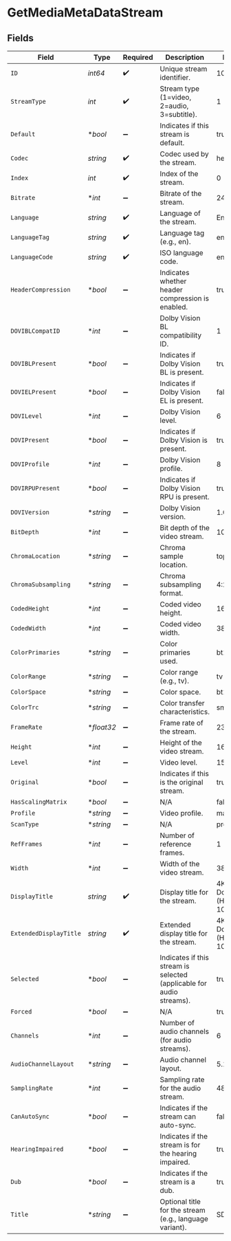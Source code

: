 # GetMediaMetaDataStream


## Fields

| Field                                                                | Type                                                                 | Required                                                             | Description                                                          | Example                                                              |
| -------------------------------------------------------------------- | -------------------------------------------------------------------- | -------------------------------------------------------------------- | -------------------------------------------------------------------- | -------------------------------------------------------------------- |
| `ID`                                                                 | *int64*                                                              | :heavy_check_mark:                                                   | Unique stream identifier.                                            | 1002625                                                              |
| `StreamType`                                                         | *int*                                                                | :heavy_check_mark:                                                   | Stream type (1=video, 2=audio, 3=subtitle).                          | 1                                                                    |
| `Default`                                                            | **bool*                                                              | :heavy_minus_sign:                                                   | Indicates if this stream is default.                                 | true                                                                 |
| `Codec`                                                              | *string*                                                             | :heavy_check_mark:                                                   | Codec used by the stream.                                            | hevc                                                                 |
| `Index`                                                              | *int*                                                                | :heavy_check_mark:                                                   | Index of the stream.                                                 | 0                                                                    |
| `Bitrate`                                                            | **int*                                                               | :heavy_minus_sign:                                                   | Bitrate of the stream.                                               | 24743                                                                |
| `Language`                                                           | *string*                                                             | :heavy_check_mark:                                                   | Language of the stream.                                              | English                                                              |
| `LanguageTag`                                                        | *string*                                                             | :heavy_check_mark:                                                   | Language tag (e.g., en).                                             | en                                                                   |
| `LanguageCode`                                                       | *string*                                                             | :heavy_check_mark:                                                   | ISO language code.                                                   | eng                                                                  |
| `HeaderCompression`                                                  | **bool*                                                              | :heavy_minus_sign:                                                   | Indicates whether header compression is enabled.                     | true                                                                 |
| `DOVIBLCompatID`                                                     | **int*                                                               | :heavy_minus_sign:                                                   | Dolby Vision BL compatibility ID.                                    | 1                                                                    |
| `DOVIBLPresent`                                                      | **bool*                                                              | :heavy_minus_sign:                                                   | Indicates if Dolby Vision BL is present.                             | true                                                                 |
| `DOVIELPresent`                                                      | **bool*                                                              | :heavy_minus_sign:                                                   | Indicates if Dolby Vision EL is present.                             | false                                                                |
| `DOVILevel`                                                          | **int*                                                               | :heavy_minus_sign:                                                   | Dolby Vision level.                                                  | 6                                                                    |
| `DOVIPresent`                                                        | **bool*                                                              | :heavy_minus_sign:                                                   | Indicates if Dolby Vision is present.                                | true                                                                 |
| `DOVIProfile`                                                        | **int*                                                               | :heavy_minus_sign:                                                   | Dolby Vision profile.                                                | 8                                                                    |
| `DOVIRPUPresent`                                                     | **bool*                                                              | :heavy_minus_sign:                                                   | Indicates if Dolby Vision RPU is present.                            | true                                                                 |
| `DOVIVersion`                                                        | **string*                                                            | :heavy_minus_sign:                                                   | Dolby Vision version.                                                | 1.0                                                                  |
| `BitDepth`                                                           | **int*                                                               | :heavy_minus_sign:                                                   | Bit depth of the video stream.                                       | 10                                                                   |
| `ChromaLocation`                                                     | **string*                                                            | :heavy_minus_sign:                                                   | Chroma sample location.                                              | topleft                                                              |
| `ChromaSubsampling`                                                  | **string*                                                            | :heavy_minus_sign:                                                   | Chroma subsampling format.                                           | 4:2:0                                                                |
| `CodedHeight`                                                        | **int*                                                               | :heavy_minus_sign:                                                   | Coded video height.                                                  | 1608                                                                 |
| `CodedWidth`                                                         | **int*                                                               | :heavy_minus_sign:                                                   | Coded video width.                                                   | 3840                                                                 |
| `ColorPrimaries`                                                     | **string*                                                            | :heavy_minus_sign:                                                   | Color primaries used.                                                | bt2020                                                               |
| `ColorRange`                                                         | **string*                                                            | :heavy_minus_sign:                                                   | Color range (e.g., tv).                                              | tv                                                                   |
| `ColorSpace`                                                         | **string*                                                            | :heavy_minus_sign:                                                   | Color space.                                                         | bt2020nc                                                             |
| `ColorTrc`                                                           | **string*                                                            | :heavy_minus_sign:                                                   | Color transfer characteristics.                                      | smpte2084                                                            |
| `FrameRate`                                                          | **float32*                                                           | :heavy_minus_sign:                                                   | Frame rate of the stream.                                            | 23.976                                                               |
| `Height`                                                             | **int*                                                               | :heavy_minus_sign:                                                   | Height of the video stream.                                          | 1602                                                                 |
| `Level`                                                              | **int*                                                               | :heavy_minus_sign:                                                   | Video level.                                                         | 150                                                                  |
| `Original`                                                           | **bool*                                                              | :heavy_minus_sign:                                                   | Indicates if this is the original stream.                            | true                                                                 |
| `HasScalingMatrix`                                                   | **bool*                                                              | :heavy_minus_sign:                                                   | N/A                                                                  | false                                                                |
| `Profile`                                                            | **string*                                                            | :heavy_minus_sign:                                                   | Video profile.                                                       | main 10                                                              |
| `ScanType`                                                           | **string*                                                            | :heavy_minus_sign:                                                   | N/A                                                                  | progressive                                                          |
| `RefFrames`                                                          | **int*                                                               | :heavy_minus_sign:                                                   | Number of reference frames.                                          | 1                                                                    |
| `Width`                                                              | **int*                                                               | :heavy_minus_sign:                                                   | Width of the video stream.                                           | 3840                                                                 |
| `DisplayTitle`                                                       | *string*                                                             | :heavy_check_mark:                                                   | Display title for the stream.                                        | 4K DoVi/HDR10 (HEVC Main 10)                                         |
| `ExtendedDisplayTitle`                                               | *string*                                                             | :heavy_check_mark:                                                   | Extended display title for the stream.                               | 4K DoVi/HDR10 (HEVC Main 10)                                         |
| `Selected`                                                           | **bool*                                                              | :heavy_minus_sign:                                                   | Indicates if this stream is selected (applicable for audio streams). | true                                                                 |
| `Forced`                                                             | **bool*                                                              | :heavy_minus_sign:                                                   | N/A                                                                  | true                                                                 |
| `Channels`                                                           | **int*                                                               | :heavy_minus_sign:                                                   | Number of audio channels (for audio streams).                        | 6                                                                    |
| `AudioChannelLayout`                                                 | **string*                                                            | :heavy_minus_sign:                                                   | Audio channel layout.                                                | 5.1(side)                                                            |
| `SamplingRate`                                                       | **int*                                                               | :heavy_minus_sign:                                                   | Sampling rate for the audio stream.                                  | 48000                                                                |
| `CanAutoSync`                                                        | **bool*                                                              | :heavy_minus_sign:                                                   | Indicates if the stream can auto-sync.                               | false                                                                |
| `HearingImpaired`                                                    | **bool*                                                              | :heavy_minus_sign:                                                   | Indicates if the stream is for the hearing impaired.                 | true                                                                 |
| `Dub`                                                                | **bool*                                                              | :heavy_minus_sign:                                                   | Indicates if the stream is a dub.                                    | true                                                                 |
| `Title`                                                              | **string*                                                            | :heavy_minus_sign:                                                   | Optional title for the stream (e.g., language variant).              | SDH                                                                  |
